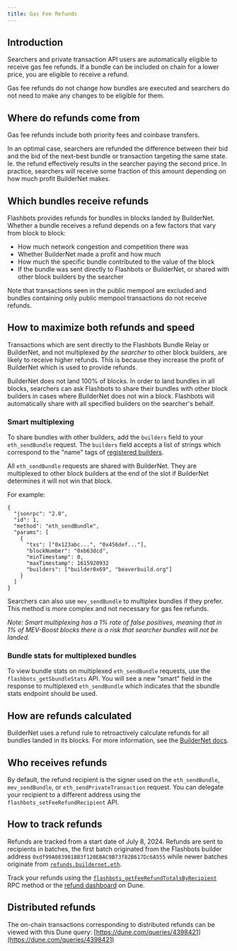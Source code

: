 ```yaml
---
title: Gas Fee Refunds
---
```


## Introduction

Searchers and private transaction API users are automatically eligible to receive gas fee refunds. If a bundle can be included on chain for a lower price, you are eligible to receive a refund.

Gas fee refunds do not change how bundles are executed and searchers do not need to make any changes to be eligible for them.

## Where do refunds come from

Gas fee refunds include both priority fees and coinbase transfers.

In an optimal case, searchers are refunded the difference between their bid and the bid of the next-best bundle or transaction targeting the same state. Ie. the refund effectively results in the searcher paying the second price. In practice, searchers will receive some fraction of this amount depending on how much profit BuilderNet makes.

## Which bundles receive refunds

Flashbots provides refunds for bundles in blocks landed by BuilderNet. Whether a bundle receives a refund depends on a few factors that vary from block to block:
* How much network congestion and competition there was
* Whether BuilderNet made a profit and how much
* How much the specific bundle contributed to the value of the block
* If the bundle was sent directly to Flashbots or BuilderNet, or shared with other block builders by the searcher

Note that transactions seen in the public mempool are excluded and bundles containing only public mempool transactions do not receive refunds.

## How to maximize both refunds and speed

Transactions which are sent directly to the Flashbots Bundle Relay or BuilderNet, and not multiplexed _by the searcher_ to other block builders, are likely to receive higher refunds. This is because they increase the profit of BuilderNet which is used to provide refunds.

BuilderNet does not land 100% of blocks. In order to land bundles in all blocks, searchers can ask Flashbots to share their bundles with other block builders in cases where BuilderNet does not win a block. Flashbots will automatically share with all specified builders on the searcher's behalf.

### Smart multiplexing

To share bundles with other builders, add the `builders` field to your `eth_sendBundle` request. The `builders` field accepts a list of strings which correspond to the "name" tags of [registered builders](https://github.com/flashbots/dowg/blob/main/builder-registrations.json).

All `eth_sendBundle` requests are shared with BuilderNet. They are multiplexed to other block builders at the end of the slot if BuilderNet determines it will not win that block.

For example:

```
{
  "jsonrpc": "2.0",
  "id": 1,
  "method": "eth_sendBundle",
  "params": [
    {
      "txs": ["0x123abc...", "0x456def..."],
      "blockNumber": "0xb63dcd",
      "minTimestamp": 0,
      "maxTimestamp": 1615920932
      "builders": ["builder0x69", "beaverbuild.org"]
    }
  ]
}
```

Searchers can also use `mev_sendBundle` to multiplex bundles if they prefer. This method is more complex and not necessary for gas fee refunds.

_Note: Smart multiplexing has a 1% rate of false positives, meaning that in 1% of MEV-Boost blocks there is a risk that searcher bundles will not be landed._

### Bundle stats for multiplexed bundles

To view bundle stats on multiplexed `eth_sendBundle` requests, use the `flashbots_getSbundleStats` API. You will see a new "smart" field in the response to multiplexed `eth_sendBundle` which indicates that the sbundle stats endpoint should be used.

## How are refunds calculated

BuilderNet uses a refund rule to retroactively calculate refunds for all bundles landed in its blocks. For more information, see the [BuilderNet docs](https://buildernet.org/docs/refunds).

## Who receives refunds

By default, the refund recipient is the signer used on the `eth_sendBundle`, `mev_sendBundle`, or `eth_sendPrivateTransaction` request. You can delegate your recipient to a different address using the `flashbots_setFeeRefundRecipient` API.

## How to track refunds

Refunds are tracked from a start date of July 8, 2024. Refunds are sent to recipients in batches, the first batch originated from the Flashbots builder address `0xdf99A0839818B3f120EBAC9B73f82B617Dc6A555` while newer batches originate from [`refunds.buildernet.eth`](https://etherscan.io/address/0x62a29205f7ff00f4233d9779c210150787638e7f). 

Track your refunds using the [`flashbots_getFeeRefundTotalsByRecipient`](/flashbots-auction/advanced/rpc-endpoint#flashbots_getfeerefundtotalsbyrecipient) RPC method or the [refund dashboard](https://app.hex.tech/9eb1e790-53f7-4c16-be76-4a22c1aa7d17/app/0c2d34ef-1304-481a-b3d6-b773ce9e0e19/latest) on Dune.

## Distributed refunds

The on-chain transactions corresponding to distributed refunds can be viewed with this Dune query: [https://dune.com/queries/4398421](https://dune.com/queries/4398421)
